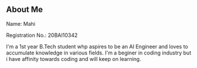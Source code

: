 ## About Me

Name: Mahi

Registration No.: 20BAI10342

I'm a 1st year B.Tech student whp aspires to be an AI Engineer and loves to accumulate knowledge in various fields. 
I'm a beginer in coding industry but i have affinity towards coding and will keep on learning. 
